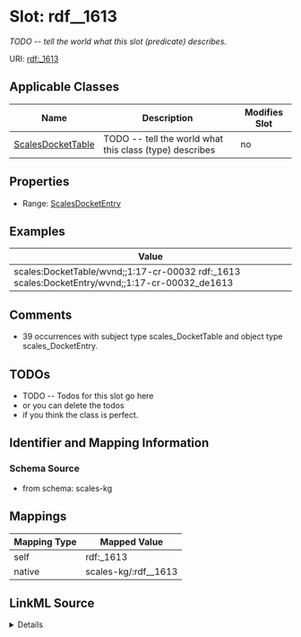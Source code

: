 

# Slot: rdf__1613


_TODO -- tell the world what this slot (predicate) describes._





URI: [rdf:_1613](http://www.w3.org/1999/02/22-rdf-syntax-ns#_1613)



<!-- no inheritance hierarchy -->





## Applicable Classes

| Name | Description | Modifies Slot |
| --- | --- | --- |
| [ScalesDocketTable](../classes/ScalesDocketTable.md) | TODO -- tell the world what this class (type) describes |  no  |







## Properties

* Range: [ScalesDocketEntry](../classes/ScalesDocketEntry.md)






## Examples

| Value |
| --- |
| scales:DocketTable/wvnd;;1:17-cr-00032 rdf:_1613 scales:DocketEntry/wvnd;;1:17-cr-00032_de1613 |

## Comments

* 39 occurrences with subject type scales_DocketTable and object type scales_DocketEntry.

## TODOs

* TODO -- Todos for this slot go here
* or you can delete the todos
* if you think the class is perfect.

## Identifier and Mapping Information







### Schema Source


* from schema: scales-kg




## Mappings

| Mapping Type | Mapped Value |
| ---  | ---  |
| self | rdf:_1613 |
| native | scales-kg/:rdf__1613 |




## LinkML Source

<details>
```yaml
name: rdf__1613
description: TODO -- tell the world what this slot (predicate) describes.
todos:
- TODO -- Todos for this slot go here
- or you can delete the todos
- if you think the class is perfect.
comments:
- 39 occurrences with subject type scales_DocketTable and object type scales_DocketEntry.
examples:
- value: scales:DocketTable/wvnd;;1:17-cr-00032 rdf:_1613 scales:DocketEntry/wvnd;;1:17-cr-00032_de1613
from_schema: scales-kg
rank: 1000
slot_uri: rdf:_1613
alias: rdf__1613
domain_of:
- scales_DocketTable
range: scales_DocketEntry

```
</details>